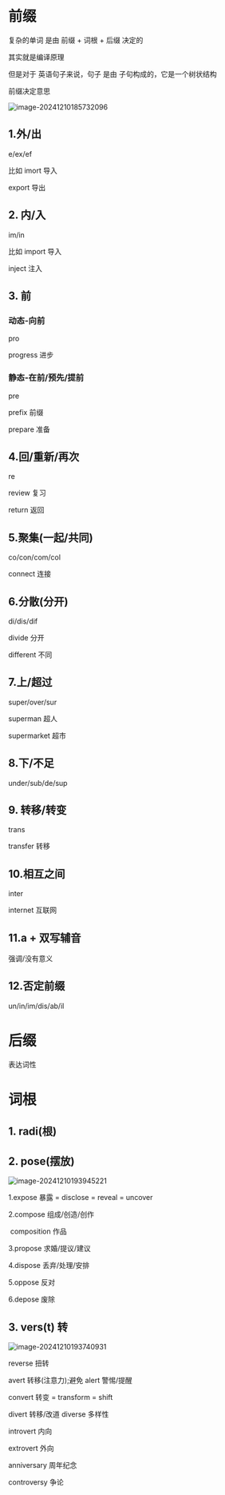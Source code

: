 # 前缀

复杂的单词 是由 前缀 + 词根 +  后缀 决定的

其实就是编译原理

但是对于 英语句子来说，句子 是由  子句构成的，它是一个树状结构



前缀决定意思 



![image-20241210185732096](C:/Users/%E9%B2%B8%E4%BA%91%E9%9B%BE%E8%B5%B7/Desktop/%E5%AD%A6%E4%B9%A0%E7%AC%94%E8%AE%B0/English/assets/image-20241210185732096.png)



## 1.外/出

e/ex/ef

比如 imort  导入

export 导出



## 2. 内/入

im/in

比如 import 导入

inject 注入 



## 3. 前



### 动态-向前

pro 

progress 进步



### 静态-在前/预先/提前

pre  

prefix 前缀

prepare 准备



## 4.回/重新/再次

re 

review 复习

return 返回



## 5.聚集(一起/共同)

co/con/com/col



connect 连接



## 6.分散(分开)

di/dis/dif



divide 分开

different 不同



## 7.上/超过 

super/over/sur



superman 超人

supermarket 超市



## 8.下/不足 

under/sub/de/sup



## 9. 转移/转变

trans



transfer 转移





## 10.相互之间

inter 

internet 互联网



## 11.a + 双写辅音

强调/没有意义



## 12.否定前缀

un/in/im/dis/ab/il





# 后缀



表达词性





# 词根



## 1. radi(根)



## 2. pose(摆放)

![image-20241210193945221](C:/Users/%E9%B2%B8%E4%BA%91%E9%9B%BE%E8%B5%B7/Desktop/%E5%AD%A6%E4%B9%A0%E7%AC%94%E8%AE%B0/English/assets/image-20241210193945221.png)



1.expose 暴露  = disclose = reveal = uncover

2.compose 组成/创造/创作 

​	composition 作品

3.propose 求婚/提议/建议

4.dispose 丢弃/处理/安排

5.oppose 反对

6.depose 废除



## 3. vers(t) 转

![image-20241210193740931](C:/Users/%E9%B2%B8%E4%BA%91%E9%9B%BE%E8%B5%B7/Desktop/%E5%AD%A6%E4%B9%A0%E7%AC%94%E8%AE%B0/English/assets/image-20241210193740931.png)



reverse 扭转

avert 转移(注意力);避免 alert 警惕/提醒

convert 转变 = transform = shift

divert 转移/改道  diverse 多样性

introvert 内向

extrovert 外向

anniversary 周年纪念

controversy 争论

